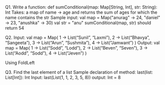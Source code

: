 Q1. Write a function: 
def sumConditional(map: Map[String, Int], str: String): Int
Takes: a map of name -> age and returns the sum of ages for which the name contains the str
Sample input: 
val map = Map("anurag" -> 24, "daniel" -> 23, "anushka" -> 30)
val str = "anu"
sumConditional(map, str) should return 54


Q2. Input:
val map = Map(
 1 -> List(“Sunil”, “Laxmi”),
 2 -> List(“Bhavya”, “Sangeeta”),
 3 -> List(“Arun”, “Sushmita”),
 4 -> List(“Jamwant”)
)
Output:
val map = Map(
 1 -> List(“Sodd”, “Lodd”),
 2 -> List(“Beven”, “Seven”),
 3 -> List(“Aodd”, “Sodd”),
 4 -> List(“Jeven”)
)


Using FoldLeft

Q3. Find the last element of a list
Sample declaration of method: last(list: List[Int]): Int
Input: last(List(1, 1, 2, 3, 5, 8))
output: Int = 8


